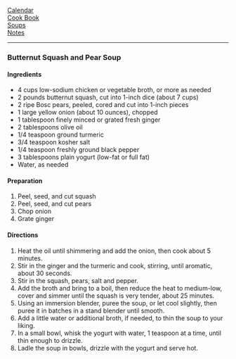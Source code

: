 [Calendar](https://github.com/vmsmith/EDT/blob/master/calendar.md)    
[Cook Book](https://github.com/vmsmith/CookBook/blob/master/README.md)   
[Soups](https://github.com/vmsmith/CookBook/blob/master/soups.md)     
[Notes](https://github.com/vmsmith/CookBook/blob/master/notes.md)  

-----    

### Butternut Squash and Pear Soup   

#### Ingredients  
* 4 cups low-sodium chicken or vegetable broth, or more as needed    
* 2 pounds butternut squash, cut into 1-inch dice (about 7 cups)      
* 2 ripe Bosc pears, peeled, cored and cut into 1-inch pieces    
* 1 large yellow onion (about 10 ounces), chopped
* 1 tablespoon finely minced or grated fresh ginger    
* 2 tablespoons olive oil   
* 1/4 teaspoon ground turmeric   
* 3/4 teaspoon kosher salt
* 1/4 teaspoon freshly ground black pepper   
* 3 tablespoons plain yogurt (low-fat or full fat)
* Water, as needed

#### Preparation   
1. Peel, seed, and cut squash
2. Peel, seed, and cut pears
3. Chop onion
4. Grate ginger   

#### Directions  
1. Heat the oil until shimmering and add the onion, then cook about 5 minutes.  
2. Stir in the ginger and the turmeric and cook, stirring, until aromatic, about 30 seconds.  
3. Stir in the squash, pears, salt and pepper.  
4. Add the broth and bring to a boil, then reduce the heat to medium-low, cover and simmer until the squash is very tender, about 25 minutes.
5. Using an immersion blender, puree the soup, or let cool slightly, then puree it in batches in a stand blender until smooth.   
6. Add a little water or additional broth, if needed, to thin the soup to your liking.   
7. In a small bowl, whisk the yogurt with water, 1 teaspoon at a time, until thin enough to drizzle.   
8. Ladle the soup in bowls, drizzle with the yogurt and serve hot.   
